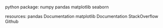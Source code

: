 python package:
numpy
pandas
matplotlib
seaborn

resources:
pandas Documentation
matplotlib Documentation
StackOverflow
Github

